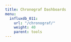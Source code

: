 ```yaml
---
title: Chronograf Dashboards
menu:
  influxdb_011:
    url: "/chronograf/"
    weight: 40
    parent: tools
---
```

